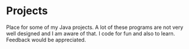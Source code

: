 # Projects
Place for some of my Java projects.
A lot of these programs are not very well designed and I am aware of that.
I code for fun and also to learn.
Feedback would be appreciated.
